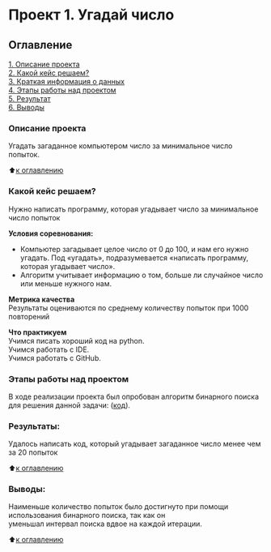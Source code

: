 # Проект 1. Угадай число

## Оглавление  
[1. Описание проекта](#описание-проекта)  
[2. Какой кейс решаем?](#какой-кейс-решаем)  
[3. Краткая информация о данных](#краткая-информация-о-данных)  
[4. Этапы работы над проектом](#этапы-работы-над-проектом)  
[5. Результат](#результаты)    
[6. Выводы](#выводы) 

### Описание проекта    
Угадать загаданное компьютером число за минимальное число попыток.

:arrow_up:[к оглавлению](#оглавление)


### Какой кейс решаем?    
Нужно написать программу, которая угадывает число за минимальное число попыток

**Условия соревнования:**  
- Компьютер загадывает целое число от 0 до 100, и нам его нужно угадать. Под «угадать», подразумевается «написать программу, которая угадывает число».
- Алгоритм учитывает информацию о том, больше ли случайное число или меньше нужного нам.

**Метрика качества**     
Результаты оцениваются по среднему количеству попыток при 1000 повторений

**Что практикуем**     
Учимся писать хороший код на python. \
Учимся работать с IDE. \
Учимся работать с GitHub.

### Этапы работы над проектом
В ходе реализации проекта был опробован алгоритм бинарного поиска для решения данной задачи: ([код](https://github.com/postvlone/homework_1/blob/main/project_0/game_v3.ipynb)).

### Результаты:  
Удалось написать код, который угадывает загаданное число менее чем за 20 попыток

:arrow_up:[к оглавлению](#оглавление)


### Выводы:  
Наименьше количество попыток было достигнуто при помощи использования бинарного поиска, так как он \
уменьшал интервал поиска вдвое на каждой итерации.

:arrow_up:[к оглавлению](#оглавление)